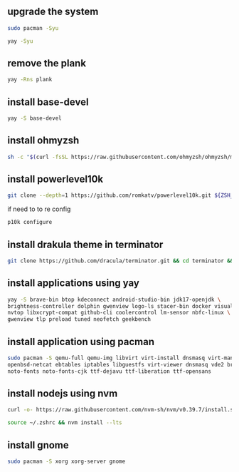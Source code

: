## upgrade the system
```bash
sudo pacman -Syu
```
```bash
yay -Syu
```
## remove the plank
```bash
yay -Rns plank
```
## install base-devel
```bash
yay -S base-devel
```
## install ohmyzsh

```bash
sh -c "$(curl -fsSL https://raw.githubusercontent.com/ohmyzsh/ohmyzsh/master/tools/install.sh)"
```
## install powerlevel10k
```bash
git clone --depth=1 https://github.com/romkatv/powerlevel10k.git ${ZSH_CUSTOM:-$HOME/.oh-my-zsh/custom}/themes/powerlevel10k && source ~/.zshrc
```
if need to to re config
```bash
p10k configure
```
## install drakula theme in terminator
```bash
git clone https://github.com/dracula/terminator.git && cd terminator && ./install.sh
```
## install applications using yay
```bash
yay -S brave-bin btop kdeconnect android-studio-bin jdk17-openjdk \
brightness-controller dolphin gwenview logo-ls stacer-bin docker visual-studio-code-bin \
nvtop libxcrypt-compat github-cli coolercontrol lm-sensor nbfc-linux \
gwenview tlp preload tuned neofetch geekbench
```
## install application using pacman 

```bash
sudo pacman -S qemu-full qemu-img libvirt virt-install dnsmasq virt-manager virt-viewer edk2-ovmf swtpm guestfs-tools libosinfo \
openbsd-netcat ebtables iptables libguestfs virt-viewer dnsmasq vde2 bridge-utils \
noto-fonts noto-fonts-cjk ttf-dejavu ttf-liberation ttf-opensans
```
## install nodejs using nvm

```bash
curl -o- https://raw.githubusercontent.com/nvm-sh/nvm/v0.39.7/install.sh | bash
```
```bash
source ~/.zshrc && nvm install --lts
```
## install gnome
```bash
sudo pacman -S xorg xorg-server gnome 
